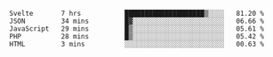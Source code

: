 <!--START_SECTION:waka-->
```text
Svelte       7 hrs           ████████████████████▒░░░░   81.20 % 
JSON         34 mins         █▓░░░░░░░░░░░░░░░░░░░░░░░   06.66 % 
JavaScript   29 mins         █▒░░░░░░░░░░░░░░░░░░░░░░░   05.61 % 
PHP          28 mins         █▒░░░░░░░░░░░░░░░░░░░░░░░   05.42 % 
HTML         3 mins          ░░░░░░░░░░░░░░░░░░░░░░░░░   00.63 % 
```
<!--END_SECTION:waka-->
